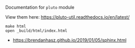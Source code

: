 Documentation for `pluto` module

View them here: https://pluto-util.readthedocs.io/en/latest/

```
make html
open _build/html/index.html
```

- https://brendanhasz.github.io/2019/01/05/sphinx.html
